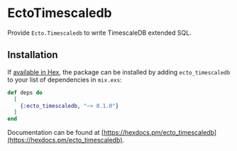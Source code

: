 # EctoTimescaledb

Provide `Ecto.Timescaledb` to write TimescaleDB extended SQL.

## Installation

If [available in Hex](https://hex.pm/docs/publish), the package can be installed
by adding `ecto_timescaledb` to your list of dependencies in `mix.exs`:

```elixir
def deps do
  [
    {:ecto_timescaledb, "~> 0.1.0"}
  ]
end
```

Documentation can be found at [https://hexdocs.pm/ecto_timescaledb](https://hexdocs.pm/ecto_timescaledb).

